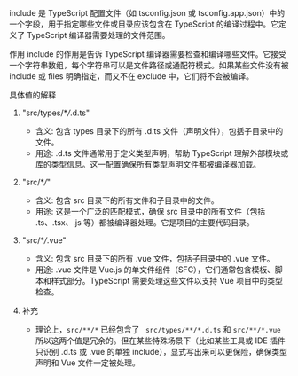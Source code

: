 include 是 TypeScript 配置文件（如 tsconfig.json 或 tsconfig.app.json）中的一个字段，用于指定哪些文件或目录应该包含在 TypeScript 的编译过程中。它定义了 TypeScript 编译器需要处理的文件范围。

作用
include 的作用是告诉 TypeScript 编译器需要检查和编译哪些文件。它接受一个字符串数组，每个字符串可以是文件路径或通配符模式。如果某些文件没有被 include 或 files 明确指定，而又不在 exclude 中，它们将不会被编译。

具体值的解释

1. "src/types/\*_/_.d.ts"

   - 含义: 包含 types 目录下的所有 .d.ts 文件（声明文件），包括子目录中的文件。
   - 用途: .d.ts 文件通常用于定义类型声明，帮助 TypeScript 理解外部模块或库的类型信息。这一配置确保所有类型声明文件都被编译器加载。

2. "src/\*_/_"

   - 含义: 包含 src 目录下的所有文件和子目录中的文件。
   - 用途: 这是一个广泛的匹配模式，确保 src 目录中的所有文件（包括 .ts、.tsx、.js 等）都被编译器处理。它是项目的主要代码目录。

3. "src/\*_/_.vue"

   - 含义: 包含 src 目录下的所有 .vue 文件，包括子目录中的 .vue 文件。
   - 用途: .vue 文件是 Vue.js 的单文件组件（SFC），它们通常包含模板、脚本和样式部分。TypeScript 需要处理这些文件以支持 Vue 项目中的类型检查。

4. 补充
   - 理论上，`src/**/*` 已经包含了 ` src/types/**/*.d.ts` 和 `src/**/*.vue` 所以这两个值是冗余的。但在某些特殊场景下（比如某些工具或 IDE 插件只识别 .d.ts 或 .vue 的单独 include），显式写出来可以更保险，确保类型声明和 Vue 文件一定被处理。
